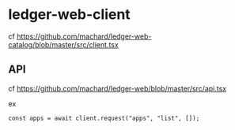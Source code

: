 # ledger-web-client

cf https://github.com/machard/ledger-web-catalog/blob/master/src/client.tsx

## API

cf https://github.com/machard/ledger-web/blob/master/src/api.tsx

ex
```
const apps = await client.request("apps", "list", []);
```
